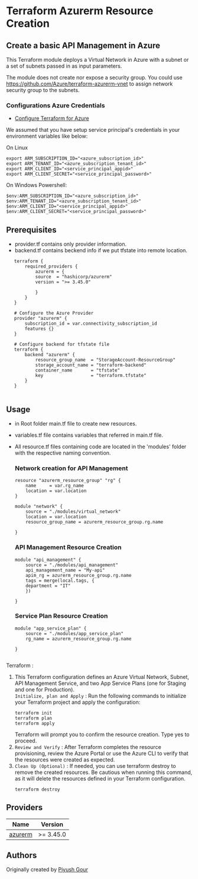 
# Terraform Azurerm Resource Creation

## Create a basic API Management in Azure

This Terraform module deploys a Virtual Network in Azure with a subnet or a set of subnets passed in as input parameters.

The module does not create nor expose a security group. You could use https://github.com/Azure/terraform-azurerm-vnet to assign network security group to the subnets.

### Configurations Azure Credentials

- [Configure Terraform for Azure](https://docs.microsoft.com/en-us/azure/virtual-machines/linux/terraform-install-configure)

We assumed that you have setup service principal's credentials in your environment variables like below:

On Linux 

```shell
export ARM_SUBSCRIPTION_ID="<azure_subscription_id>"
export ARM_TENANT_ID="<azure_subscription_tenant_id>"
export ARM_CLIENT_ID="<service_principal_appid>"
export ARM_CLIENT_SECRET="<service_principal_password>"
```

On Windows Powershell:

```shell
$env:ARM_SUBSCRIPTION_ID="<azure_subscription_id>"
$env:ARM_TENANT_ID="<azure_subscription_tenant_id>"
$env:ARM_CLIENT_ID="<service_principal_appid>"
$env:ARM_CLIENT_SECRET="<service_principal_password>"
```

## Prerequisites 
 - provider.tf contains only provider information.
 - backend.tf contains beckend info if we put tfstate into remote location.

 ```hcl
    terraform {
        required_providers {
            azurerm = {
            source  = "hashicorp/azurerm"
            version = ">= 3.45.0"

            }
        }
    }

    # Configure the Azure Provider
    provider "azurerm" {
        subscription_id = var.connectivity_subscription_id
        features {}
    }

    # Configure backend for tfstate file
    terraform {
        backend "azurerm" {
            resource_group_name  = "StorageAccount-ResourceGroup"
            storage_account_name = "terraform-backend"
            container_name       = "tfstate"
            key                  = "terraform.tfstate"
        }
    }

 
 ```

## Usage
 - in Root folder main.tf file to create new resources.
 - variables.tf file contains variables that referred in main.tf file. 
 - All resource.tf files containing code are located in the 'modules' folder with the respective naming convention. 

 

    ### Network creation for API Management 
    ```hcl
    resource "azurerm_resource_group" "rg" {
        name     = var.rg_name
        location = var.location
    }

    module "network" {
        source = "./modules/virtual_network"
        location = var.location
        resource_group_name = azurerm_resource_group.rg.name
  
    }
    ```
    ### API Management Resource Creation
    ```hcl
    module "api_management" {
        source = "./modules/api_management"
        api_management_name = "My-api"
        apim_rg = azurerm_resource_group.rg.name
        tags = merge(local.tags, {
        department = "IT"
        }) 

    }
    
    ```

    ### Service Plan Resource Creation

    ```hcl
    module "app_service_plan" {
        source = "./modules/app_service_plan"
        rg_name = azurerm_resource_group.rg.name
  
    }

    
    ```

Terraform :

1. This Terraform configuration defines an Azure Virtual Network, Subnet, API Management Service, and two App Service Plans (one for Staging and one for Production).<br>
`Initialize, plan and Apply` : Run the following commands to initialize your Terraform project and apply the configuration:
    ```shell
    terraform init
    terraform plan
    terraform apply
    ```
    Terraform will prompt you to confirm the resource creation. Type yes to proceed.<br>
2. `Review and Verify` : After Terraform completes the resource provisioning, review the Azure Portal or use the Azure CLI to verify that the resources were created as expected.<br>
3. `Clean Up (Optional)` : If needed, you can use terraform destroy to remove the created resources. Be cautious when running this command, as it will delete the resources defined in your Terraform configuration.<br>
    ```
    terraform destroy
    ```


## Providers

| Name                                                          | Version       |
|---------------------------------------------------------------|---------------|
| <a name="provider_azurerm"></a> [azurerm](#provider\_azurerm) | >= 3.45.0 |

## Authors

Originally created by [Piyush Gour](http://github.com/piyushgour)
